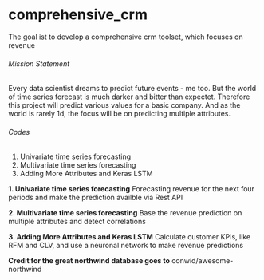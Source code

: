 # comprehensive_crm
The goal ist to develop a comprehensive crm toolset, which focuses on revenue

###### Mission Statement
Every data scientist dreams to predict future events - me too. But the world of time series forecast is much darker and bitter than expectet.
Therefore this project will predict various values for a basic company. And as the world is rarely 1d, the focus will be on predicting multiple attributes.


###### Codes
1. Univariate time series forecasting
2. Multivariate time series forecasting
3. Adding More Attributes and Keras LSTM 

**1. Univariate time series forecasting**
Forecasting revenue for the next four periods and make the prediction availble via Rest API

**2. Multivariate time series forecasting**
Base the revenue prediction on multiple attributes and detect correlations

**3. Adding More Attributes and Keras LSTM**
Calculate customer KPIs, like RFM and CLV, and use a neuronal network to make revenue predictions



**Credit for the great northwind database goes to**
conwid/awesome-northwind

